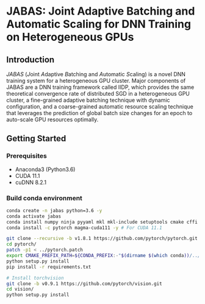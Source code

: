 # JABAS: Joint Adaptive Batching and Automatic Scaling for DNN Training on Heterogeneous GPUs
## Introduction
*JABAS* (*J*oint *A*daptive *B*atching and *A*utomatic *S*caling) is a novel DNN training system for a heterogeneous GPU cluster.
Major components of JABAS are a DNN training framework called IIDP, which provides the same theoretical convergence rate of distributed SGD in a heterogeneous GPU cluster,
a fine-grained adaptive batching technique with dynamic configuration,
and a coarse-grained automatic resource scaling technique that leverages the prediction of global batch size changes for an epoch to auto-scale GPU resources optimally.

## Getting Started
### Prerequisites
* Anaconda3 (Python3.6)
* CUDA 11.1
* cuDNN 8.2.1

### Build conda environment
```bash
conda create -n jabas python=3.6 -y
conda activate jabas
conda install numpy ninja pyyaml mkl mkl-include setuptools cmake cffi typing_extensions future six requests dataclasses -y
conda install -c pytorch magma-cuda111 -y # For CUDA 11.1

git clone --recursive -b v1.8.1 https://github.com/pytorch/pytorch.git
cd pytorch/
patch -p1 < ../pytorch.patch
export CMAKE_PREFIX_PATH=${CONDA_PREFIX:-"$(dirname $(which conda))/../"}
python setup.py install
pip install -r requirements.txt

# Install torchvision
git clone -b v0.9.1 https://github.com/pytorch/vision.git
cd vision/
python setup.py install
```
